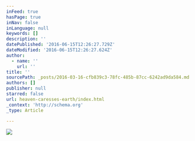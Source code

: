 ```yaml
---
inFeed: true
hasPage: true
inNav: false
inLanguage: null
keywords: []
description: ''
datePublished: '2016-06-15T12:26:27.729Z'
dateModified: '2016-06-15T12:26:27.624Z'
author:
  - name: ''
    url: ''
title: ''
sourcePath: _posts/2016-03-16-cfb839c3-78fc-485b-87cc-6242ad9da584.md
authors: []
publisher: null
starred: false
url: heaven-caresses-earth/index.html
_context: 'http://schema.org'
_type: Article

---
```

![](https://the-grid-user-content.s3-us-west-2.amazonaws.com/98a71c09-ea0c-4d59-9036-c3b498a5e508.jpg)